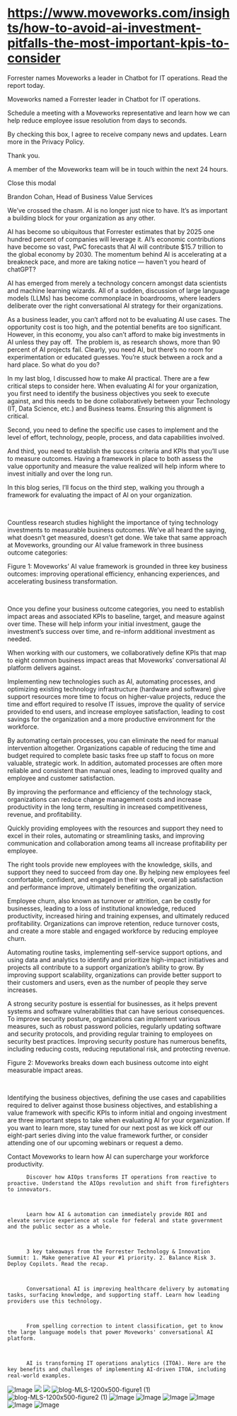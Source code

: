 # https://www.moveworks.com/insights/how-to-avoid-ai-investment-pitfalls-the-most-important-kpis-to-consider

Forrester names Moveworks a leader in Chatbot for IT operations. Read the report today.

Moveworks named a Forrester leader in Chatbot for IT operations. 

Schedule a meeting with a Moveworks representative and learn how we can help reduce employee issue resolution from days to seconds.

By checking this box, I agree to receive company news and updates. Learn more in the Privacy Policy.

Thank you.

A member of the Moveworks team will be in touch within the next 24 hours.



  Close this modal
  



Brandon Cohan, Head of Business Value Services


We’ve crossed the chasm. AI is no longer just nice to have. It’s as important a building block for your organization as any other. 

AI has become so ubiquitous that Forrester estimates that by 2025 one hundred percent of companies will leverage it. AI’s economic contributions have become so vast, PwC forecasts that AI will contribute $15.7 trillion to the global economy by 2030. The momentum behind AI is accelerating at a breakneck pace, and more are taking notice — haven't you heard of chatGPT?

AI has emerged from merely a technology concern amongst data scientists and machine learning wizards. All of a sudden, discussion of large language models (LLMs) has become commonplace in boardrooms, where leaders deliberate over the right conversational AI strategy for their organizations.

As a business leader, you can’t afford not to be evaluating AI use cases. The opportunity cost is too high, and the potential benefits are too significant. However, in this economy, you also can’t afford to make big investments in AI unless they pay off.  The problem is, as research shows, more than 90 percent of AI projects fail. Clearly, you need AI, but there’s no room for experimentation or educated guesses. You’re stuck between a rock and a hard place. So what do you do?

In my last blog, I discussed how to make AI practical. There are a few critical steps to consider here. When evaluating AI for your organization, you first need to identify the business objectives you seek to execute against, and this needs to be done collaboratively between your Technology (IT, Data Science, etc.) and Business teams. Ensuring this alignment is critical.

Second, you need to define the specific use cases to implement and the level of effort, technology, people, process, and data capabilities involved.

And third, you need to establish the success criteria and KPIs that you’ll use to measure outcomes. Having a framework in place to both assess the value opportunity and measure the value realized will help inform where to invest initially and over the long run. 

In this blog series, I’ll focus on the third step, walking you through a framework for evaluating the impact of AI on your organization. 

 

Countless research studies highlight the importance of tying technology investments to measurable business outcomes. We’ve all heard the saying, what doesn’t get measured, doesn’t get done. We take that same approach at Moveworks, grounding our AI value framework in three business outcome categories:



Figure 1: Moveworks’ AI value framework is grounded in three key business outcomes: improving operational efficiency, enhancing experiences, and accelerating business transformation.

 

Once you define your business outcome categories, you need to establish impact areas and associated KPIs to baseline, target, and measure against over time. These will help inform your initial investment, gauge the investment’s success over time, and re-inform additional investment as needed. 

When working with our customers, we collaboratively define KPIs that map to eight common business impact areas that Moveworks’ conversational AI platform delivers against.

Implementing new technologies such as AI, automating processes, and optimizing existing technology infrastructure (hardware and software) give support resources more time to focus on higher-value projects, reduce the time and effort required to resolve IT issues, improve the quality of service provided to end users, and increase employee satisfaction, leading to cost savings for the organization and a more productive environment for the workforce.

By automating certain processes, you can eliminate the need for manual intervention altogether. Organizations capable of reducing the time and budget required to complete basic tasks free up staff to focus on more valuable, strategic work. In addition, automated processes are often more reliable and consistent than manual ones, leading to improved quality and employee and customer satisfaction. 

By improving the performance and efficiency of the technology stack, organizations can reduce change management costs and increase productivity in the long term, resulting in increased competitiveness, revenue, and profitability.

Quickly providing employees with the resources and support they need to excel in their roles, automating or streamlining tasks, and improving communication and collaboration among teams all increase profitability per employee.

The right tools provide new employees with the knowledge, skills, and support they need to succeed from day one. By helping new employees feel comfortable, confident, and engaged in their work, overall job satisfaction and performance improve, ultimately benefiting the organization.

Employee churn, also known as turnover or attrition, can be costly for businesses, leading to a loss of institutional knowledge, reduced productivity, increased hiring and training expenses, and ultimately reduced profitability. Organizations can improve retention, reduce turnover costs, and create a more stable and engaged workforce by reducing employee churn.

Automating routine tasks, implementing self-service support options, and using data and analytics to identify and prioritize high-impact initiatives and projects all contribute to a support organization’s ability to grow. By improving support scalability, organizations can provide better support to their customers and users, even as the number of people they serve increases.

A strong security posture is essential for businesses, as it helps prevent systems and software vulnerabilities that can have serious consequences. To improve security posture, organizations can implement various measures, such as robust password policies, regularly updating software and security protocols, and providing regular training to employees on security best practices. Improving security posture has numerous benefits, including reducing costs, reducing reputational risk, and protecting revenue.



Figure 2: Moveworks breaks down each business outcome into eight measurable impact areas.

 

Identifying the business objectives, defining the use cases and capabilities required to deliver against those business objectives, and establishing a value framework with specific KPIs to inform initial and ongoing investment are three important steps to take when evaluating AI for your organization. If you want to learn more, stay tuned for our next post as we kick off our eight-part series diving into the value framework further, or consider attending one of our upcoming webinars or request a demo.

Contact  Moveworks to learn how AI can supercharge your workforce productivity.


          Discover how AIOps transforms IT operations from reactive to proactive. Understand the AIOps revolution and shift from firefighters to innovators.
        


          Learn how AI & automation can immediately provide ROI and elevate service experience at scale for federal and state government and the public sector as a whole.
        


          3 key takeaways from the Forrester Technology & Innovation Summit: 1. Make generative AI your #1 priority. 2. Balance Risk 3. Deploy Copilots. Read the recap.
        


          Conversational AI is improving healthcare delivery by automating tasks, surfacing knowledge, and supporting staff. Learn how leading providers use this technology.
        


          From spelling correction to intent classification, get to know the large language models that power Moveworks' conversational AI platform.
        


          AI is transforming IT operations analytics (ITOA). Here are the key benefits and challenges of implementing AI-driven ITOA, including real-world examples.
        



![Image](https://www.moveworks.com/hubfs/img/site/qr-demo.png)
![](https://www.moveworks.com/hubfs/measuring-ai-value-2.jpg)
![](https://www.moveworks.com/hubfs/measuring-ai-value-2.jpg)
![blog-MLS-1200x500-figure1 (1)](https://www.moveworks.com/hs-fs/hubfs/blog-MLS-1200x500-figure1%20(1).png?width=760&height=317&name=blog-MLS-1200x500-figure1%20(1).png)
![blog-MLS-1200x500-figure2 (1)](https://www.moveworks.com/hs-fs/hubfs/blog-MLS-1200x500-figure2%20(1).png?width=760&height=317&name=blog-MLS-1200x500-figure2%20(1).png)
![Image](https://www.moveworks.com/hs-fs/hubfs/AIOps-featured-image.png?length=50&name=AIOps-featured-image.png)
![Image](https://www.moveworks.com/hs-fs/hubfs/Public-Sector-Convo-AI.png?length=50&name=Public-Sector-Convo-AI.png)
![Image](https://www.moveworks.com/hs-fs/hubfs/Forrester%20T%26I%20%281%29.png?length=50&name=Forrester%20T&I%20%281%29.png)
![Image](https://www.moveworks.com/hs-fs/hubfs/healthcare-test.png?length=50&name=healthcare-test.png)
![Image](https://www.moveworks.com/hs-fs/hubfs/Moveworks_LLM_Feature.png?length=50&name=Moveworks_LLM_Feature.png)
![Image](https://www.moveworks.com/hs-fs/hubfs/ITOA_feature.png?length=50&name=ITOA_feature.png)
